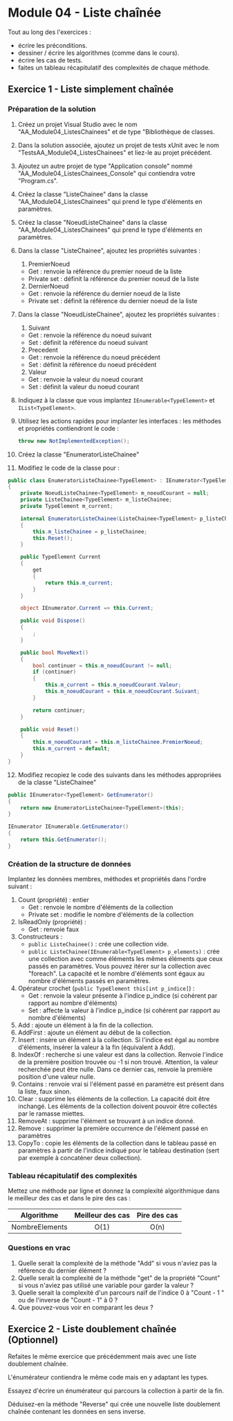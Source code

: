# Module 04 - Liste chaînée

Tout au long des l'exercices :

- écrire les préconditions.
- dessiner / écrire les algorithmes (comme dans le cours).
- écrire les cas de tests.
- faites un tableau récapitulatif des complexités de chaque méthode.

## Exercice 1 - Liste simplement chaînée

### Préparation de la solution

1. Créez un projet Visual Studio avec le nom "AA_Module04_ListesChainees" et de type "Bibliothèque de classes.
2. Dans la solution associée, ajoutez un projet de tests xUnit avec le nom "TestsAA_Module04_ListesChainees" et liez-le au projet précédent.
3. Ajoutez un autre projet de type "Application console" nommé "AA_Module04_ListesChainees_Console" qui contiendra votre "Program.cs".
4. Créez la classe "ListeChainee" dans la classe "AA_Module04_ListesChainees" qui prend le type d'éléments en paramètres.
5. Créez la classe "NoeudListeChainee" dans la classe "AA_Module04_ListesChainees" qui prend le type d'éléments en paramètres.
6. Dans la classe "ListeChainee", ajoutez les propriétés suivantes :
   1. PremierNoeud

     - Get : renvoie la référence du premier noeud de la liste
     - Private set : définit la référence du premier noeud de la liste

   2. DernierNoeud

     - Get : renvoie la référence du dernier noeud de la liste
     - Private set : définit la référence du dernier noeud de la liste

7. Dans la classe "NoeudListeChainee", ajoutez les propriétés suivantes :
   1. Suivant

     - Get : renvoie la référence du noeud suivant
     - Set : définit la référence du noeud suivant

   2. Precedent

     - Get : renvoie la référence du noeud précédent
     - Set : définit la référence du noeud précédent

   2. Valeur

     - Get : renvoie la valeur du noeud courant
     - Set : définit la valeur du noeud courant
  
8. Indiquez à la classe que vous implantez ```IEnumerable<TypeElement>``` et ```IList<TypeElement>```.
9. Utilisez les actions rapides pour implanter les interfaces : les méthodes et propriétés contiendront le code :

   ```csharp
   throw new NotImplementedException();
   ```

10. Créez la classe "EnumeratorListeChainee"
11. Modifiez le code de la classe pour :

```csharp
public class EnumeratorListeChainee<TypeElement> : IEnumerator<TypeElement>
{
    private NoeudListeChainee<TypeElement> m_noeudCourant = null;
    private ListeChainee<TypeElement> m_listeChainee;
    private TypeElement m_current;

    internal EnumeratorListeChainee(ListeChainee<TypeElement> p_listeChainee)
    {
        this.m_listeChainee = p_listeChainee;
        this.Reset();
    }

    public TypeElement Current
    {
        get
        {
            return this.m_current;
        }
    }

    object IEnumerator.Current => this.Current;

    public void Dispose()
    {
        ;
    }

    public bool MoveNext()
    {
        bool continuer = this.m_noeudCourant != null;
        if (continuer)
        {
            this.m_current = this.m_noeudCourant.Valeur;
            this.m_noeudCourant = this.m_noeudCourant.Suivant;
        }

        return continuer;
    }

    public void Reset()
    {
        this.m_noeudCourant = this.m_listeChainee.PremierNoeud;
        this.m_current = default;
    }
}
```

12. Modifiez recopiez le code des suivants dans les méthodes appropriées de la classe "ListeChainee"

```csharp
public IEnumerator<TypeElement> GetEnumerator()
{
    return new EnumeratorListeChainee<TypeElement>(this);
}

IEnumerator IEnumerable.GetEnumerator()
{
    return this.GetEnumerator();
}
```

### Création de la structure de données

Implantez les données membres, méthodes et propriétés dans l'ordre suivant :

1. Count (propriété) : entier
   - Get : renvoie le nombre d'éléments de la collection
   - Private set : modifie le nombre d'éléments de la collection
2. IsReadOnly (propriété) :
   - Get : renvoie faux
3. Constructeurs :
   - ```public ListeChainee()``` : crée une collection vide.
   - ```public ListeChainee(IEnumerable<TypeElement> p_elements)``` : crée une collection avec comme éléments les mêmes éléments que ceux passés en paramètres. Vous pouvez itérer sur la collection avec "foreach". La capacité et le nombre d'éléments sont égaux au nombre d'éléments passés en paramètres.
4. Opérateur crochet (```public TypeElement this[int p_indice]```) :
   - Get : renvoie la valeur présente à l'indice p_indice (si cohérent par rapport au nombre d'éléments)
   - Set : affecte la valeur à l'indice p_indice (si cohérent par rapport au nombre d'éléments)
5. Add : ajoute un élément à la fin de la collection.
6. AddFirst : ajoute un élément au début de la collection.
7. Insert : insère un élément à la collection. Si l'indice est égal au nombre d'éléments, insérer la valeur à la fin (équivalent à Add).
8. IndexOf : recherche si une valeur est dans la collection. Renvoie l'indice de la première position trouvée ou -1 si non trouvé. Attention, la valeur recherchée peut être nulle. Dans ce dernier cas, renvoie la première position d'une valeur nulle.
9. Contains : renvoie vrai si l'élément passé en paramètre est présent dans la liste, faux sinon.
10. Clear : supprime les éléments de la collection. La capacité doit être inchangé. Les éléments de la collection doivent pouvoir être collectés par le ramasse miettes.
11. RemoveAt : supprime l'élément se trouvant à un indice donné.
12. Remove : supprimer la première occurrence de l'élément passé en paramètres
13. CopyTo : copie les éléments de la collection dans le tableau passé en paramètres à partir de l'indice indiqué pour le tableau destination (sert par exemple à concaténer deux collection).

### Tableau récapitulatif des complexités

Mettez une méthode par ligne et donnez la complexité algorithmique dans le meilleur des cas et dans le pire des cas :

|Algorithme|Meilleur des cas|Pire des cas|
|---|:-:|:-:|
|NombreElements|O(1)|O(n)|

### Questions en vrac

1. Quelle serait la complexité de la méthode "Add" si vous n'aviez pas la référence du dernier élément ?
2. Quelle serait la complexité de la méthode "get" de la propriété "Count" si vous n'aviez pas utilisé une variable pour garder la valeur ?
3. Quelle serait la complexité d'un parcours naïf de l'indice 0 à "Count - 1 " ou de l'inverse de "Count - 1" à 0 ?
4. Que pouvez-vous voir en comparant les deux ?

## Exercice 2 - Liste doublement chaînée (Optionnel)

Refaites le même exercice que précédemment mais avec une liste doublement chaînée.

L'énumérateur contiendra le même code mais en y adaptant les types.

Essayez d'écrire un énumérateur qui parcours la collection à partir de la fin.

Déduisez-en la méthode "Reverse" qui crée une nouvelle liste doublement chaînée contenant les données en sens inverse.
